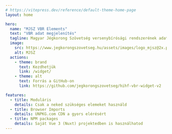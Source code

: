 ```yaml
---
# https://vitepress.dev/reference/default-theme-home-page
layout: home

hero:
  name: "MJSZ VBR Elements"
  text: "VBR adat megjelenítés"
  tagline: Magyar Jégkorong Szövetség versenybírósági rendszerének adat megjelenítése
  image:
    src: https://www.jegkorongszovetseg.hu/assets/images/logo_mjsz@2x.png
    alt: MJSZ
  actions:
    - theme: brand
      text: Kezdhetjük
      link: /widget/
    - theme: alt
      text: Forrás a GitHub-on
      link: https://github.com/jegkorongszovetseg/hihf-vbr-widget-v2

features:
  - title: Moduláris
    details: Csak a neked szükséges elemeket használd
  - title: Browser Imports
    details: UNPKG.com CDN a gyors elérésért
  - title: NPM packages
    details: Saját Vue 3 (Nuxt) projektedben is használhatod
---
```

